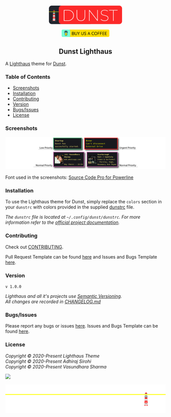 <p align="center"><img src="https://raw.githubusercontent.com/lighthaus-theme/dunst/e7f6b633398a1db66e6ff1b0ffbf7c76e672be01/assets/dunst-badge.svg" width="230"><p>


<p align="center">
   <a href="https://www.buymeacoffee.com/asirohi"><img alt="Status" src="https://raw.githubusercontent.com/lighthaus-theme/lighthaus-theme/3cc9fd60c69da89f56721ca9048f38709b3dc878/BuyUsACoffee.svg" width="150" height="23"></a>
</p>

<h2 align="center">Dunst Lighthaus</h2>

A [Lighthaus](https://github.com/lighthaus-theme/lighthaus) theme for [Dunst](https://github.com/dunst-project/dunst).

### Table of Contents
- [Screenshots](#screenshots)
- [Installation](#installation)
- [Contributing](#contributing)
- [Version](#version)
- [Bugs/Issues](#bugs/issues)
- [License](#license)

### Screenshots

<p align="center"><img src="https://github.com/lighthaus-theme/dunst/blob/master/assets/dunst-01.png?raw=true"><p>

Font used in the screenshots: [Source Code Pro for Powerline](https://github.com/powerline/fonts/tree/master/SourceCodePro)

### Installation
To use the Lighthaus theme for Dunst, simply replace the `colors` section in your `dunstrc` with colors provided in the supplied [dunstrc](https://github.com/lighthaus-theme/dunst/blob/master/src/dunstrc) file.<br>

_The `dunstrc` file is located at `~/.config/dunst/dunstrc`. For more information refer to the [official project documentation](https://dunst-project.org/documentation/#CONFIGURATION)._

### Contributing

Check out [CONTRIBUTING](https://github.com/lighthaus-theme/lighthaus/blob/master/CONTRIBUTING.md). 

Pull Request Template can be found [here](https://github.com/lighthaus-theme/lighthaus/blob/master/PULL_REQUEST_TEMPLATE.md) and Issues and Bugs Template [here](https://github.com/lighthaus-theme/lighthaus/blob/master/ISSUE_TEMPLATE.md).

### Version

``` vim
v 1.0.0
```

_Lighthaus and all it's projects use [Semantic Versioning](https://semver.org/)._ <br/>
_All changes are recorded in [CHANGELOG.md](https://github.com/lighthaus-theme/dunst/blob/master/CHANGELOG.md)_

### Bugs/Issues
Please report any bugs or issues [here](https://github.com/lighthaus-theme/dunst/issues). Issues and Bugs Template can be found [here](https://github.com/lighthaus-theme/lighthaus/blob/master/ISSUE_TEMPLATE.md).

### License 

_Copyright © 2020-Present Lighthaus Theme_<br>
_Copyright © 2020-Present Adhiraj Sirohi_<br>
_Copyright © 2020-Present Vasundhara Sharma_

<p align="left"><a href="https://github.com/lighthaus-theme/dunst/blob/master/LICENSE"><img src="https://img.shields.io/static/v1.svg??style=flat&logo=appveyore&label=License&message=MIT&colorA=1C918A&colorB=50C16E"/></a></p>

<p align="center"><img src="https://raw.githubusercontent.com/lighthaus-theme/lighthaus/9e5cf66db03fc3e183e6cfbf7c4c04263a4f23df/ImageResources/lighthaus-border.svg"><p>

